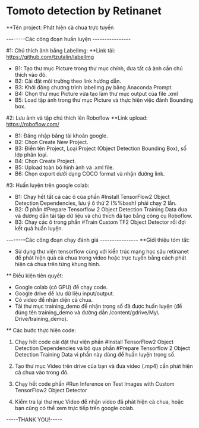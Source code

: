 # Tomoto detection by Retinanet
**Tên project: Phát hiện cà chua trực tuyến

--------Các công đoạn huấn luyện ----------------

#1: Chú thích ảnh bằng LabelImg:
**Link tải: https://github.com/tzutalin/labelImg
 - B1: Tạo thư mục Picture trong thư mục chính,
đưa tất cả ảnh cần chú thích vào đó.
 - B2: Cài đặt môi trường theo link hướng dẫn.
 - B3: Khởi động chương trình labelImg.py bằng
Anaconda Prompt.
 - B4: Chọn thư mục Picture vừa tạo làm thư mục
output của file .xml
 - B5: Load tập ảnh trong thư mục Picture và thực
hiện việc đánh Bounding box.

#2: Lưu ảnh và tập chú thích lên Roboflow
**Link upload: https://roboflow.com/
 - B1: Đăng nhập bằng tài khoản google.
 - B2: Chọn Create New Project.
 - B3: Điền tên Project, Loại Project (Object 
Detection Bounding Box), số lớp phân loại.
 - B4: Chọn Create Project.
 - B5: Upload toàn bộ hình ảnh và .xml file.
 - B6: Chọn export dưới dạng COCO format và nhận
đường link.

#3: Huấn luyện trên google colab:
 - B1: Chạy hết tất cả các ô của phần #Install
TensorFlow2 Object Detection Dependencies, lưu ý
ô thứ 2 (%%bash) phải chạy 2 lần.
 - B2: Ở phần #Prepare Tensorflow 2 Object 
Detection Training Data đưa và đường dẫn tải 
tập dữ liệu và chú thích đã tạo bằng công cụ 
Roboflow.
 - B3: Chạy các ô trong phần #Train Custom TF2 
Object Detector rồi đợi kết quả huấn luyện.

--------Các công đoạn chạy đánh giá ----------------
**Giới thiệu tóm tắt:
 - Sử dụng thư viện tensorflow cùng với kiến
trúc mạng học sâu retinanet để phát hiện quả
cà chua trong video hoặc trực tuyến bằng cách 
phát hiện cà chua trên từng khung hình.

** Điều kiện tiên quyết: 
 - Google colab (có GPU) để chạy code.
 - Google drive để lưu dữ liệu input/output.
 - Có video để nhận diện cà chua.
 - Tải thư mục training_demo để nhận trọng số đã được huấn luyện 
   (để đúng tên training_demo và đường dẫn /content/gdrive/My\ Drive/training_demo).

** Các bước thực hiện code:
 1. Chạy hết code cài đặt thư viện phần #Install
TensorFlow2 Object Detection Dependencies và 
bỏ qua phần #Prepare Tensorflow 2 Object 
Detection Training Data vì phần này dùng để huấn
luyện trọng số.

 2. Tạo thư mục Video trên drive của bạn và đưa
video (.mp4) cần phát hiện cà chua vào trong đó.

 3. Chạy hết code phần #Run Inference on Test 
Images with Custom TensorFlow2 Object Detector

 4. Kiểm tra lại thư mục Video để nhận video đã
phát hiện cà chua, hoặc bạn cũng có thể xem trực 
tiếp trên google colab.


-----THANK YOU!-----
